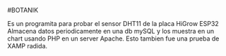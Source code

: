 #BOTANIK

Es un programita para probar el sensor DHT11 de la placa HiGrow ESP32
Almacena datos periodicamente en una db mySQL y los muestra en un chart usando PHP en un server Apache.
Esto tambien fue una prueba de XAMP radida.

